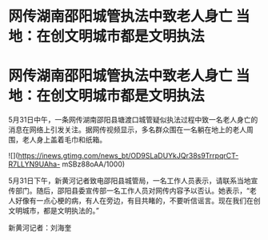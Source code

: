 # 网传湖南邵阳城管执法中致老人身亡 当地：在创文明城市都是文明执法

# 网传湖南邵阳城管执法中致老人身亡 当地：在创文明城市都是文明执法

5月31日中午，一条网传湖南邵阳县塘渡口城管疑似执法过程中致一名老人身亡的消息在网络上引发关注。据网传视频显示，多名群众围在一名躺在地上的老人周围，老人身上盖着毛巾和纸箱。

![](https://inews.gtimg.com/news_bt/OD9SLaDUYkJQr38s9TrrpqrCT-R7LLYN9UAha-
mSBz88oAA/1000)

5月31日下午，新黄河记者致电邵阳县城管局，一名工作人员表示，请联系当地宣传部门。随后，邵阳县委宣传部一名工作人员对网传内容予以否认。她表示，“老人好像有一点心梗的病，有人在旁边，有目共睹的，不要听信谣言。现在我们在创文明城市，都是文明执法的。”

新黄河记者：刘海奎

